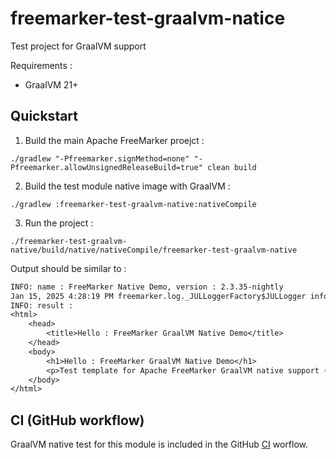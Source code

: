 # freemarker-test-graalvm-natice

Test project for GraalVM support

Requirements : 

- GraalVM 21+

## Quickstart

1. Build the main Apache FreeMarker proejct : 

```shell
./gradlew "-Pfreemarker.signMethod=none" "-Pfreemarker.allowUnsignedReleaseBuild=true" clean build
```

2. Build the test module native image with GraalVM : 

```shell
./gradlew :freemarker-test-graalvm-native:nativeCompile 
```

3. Run the project :

```shell
./freemarker-test-graalvm-native/build/native/nativeCompile/freemarker-test-graalvm-native 
```

Output should be similar to : 

```txt
INFO: name : FreeMarker Native Demo, version : 2.3.35-nightly
Jan 15, 2025 4:28:19 PM freemarker.log._JULLoggerFactory$JULLogger info
INFO: result :
<html>
    <head>
        <title>Hello : FreeMarker GraalVM Native Demo</title>
    </head>
    <body>
        <h1>Hello : FreeMarker GraalVM Native Demo</h1>
        <p>Test template for Apache FreeMarker GraalVM native support (2.3.35-nightly)</p>
    </body>
</html>
```

## CI (GitHub workflow)

GraalVM native test for this module is included in the GitHub  [CI](../.github/workflows/ci.yml) worflow.